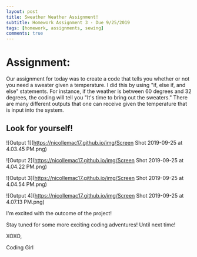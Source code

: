 ```yaml
---
layout: post
title: Sweather Weather Assignment!  
subtitle: Homework Assignment 3 - Due 9/25/2019
tags: [homework, assignments, sewing]
comments: true
---
```


# Assignment: 
Our assignment for today was to create a code that tells you whether or not you need a sweater given a temperature. I did this by using "if, else if, and else" statements. For instance, if the weather is between 60 degrees and 32 degrees, the coding will tell you "It's time to bring out the sweaters." There are many different outputs that one can receive given the temperature that is input into the system.


## Look for yourself!

![Output 1](https://nicollemac17.github.io/img/Screen Shot 2019-09-25 at 4.03.45 PM.png)

![Output 2](https://nicollemac17.github.io/img/Screen Shot 2019-09-25 at 4.04.22 PM.png)

![Output 3](https://nicollemac17.github.io/img/Screen Shot 2019-09-25 at 4.04.54 PM.png)

![Output 4](https://nicollemac17.github.io/img/Screen Shot 2019-09-25 at 4.07.13 PM.png)

I'm excited with the outcome of the project! 

Stay tuned for some more exciting coding adventures! Until next time! 

XOXO, 

Coding Girl



